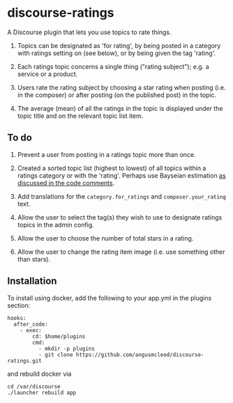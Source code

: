 # discourse-ratings

A Discourse plugin that lets you use topics to rate things.

1. Topics can be designated as 'for rating', by being posted in a category with ratings setting on (see below), or by being given the tag 'rating'.

2. Each ratings topic concerns a single thing ("rating subject"); e.g. a service or a product.

3. Users rate the rating subject by choosing a star rating when posting (i.e. in the composer) or after posting (on the published post) in the topic.

4. The average (mean) of all the ratings in the topic is displayed under the topic title and on the relevant topic list item.  

## To do

1. Prevent a user from posting in a ratings topic more than once.

2. Created a sorted topic list (highest to lowest) of all topics within a ratings category or with the 'rating'. Perhaps use Bayseian estimation [as discussed in the code comments](https://github.com/angusmcleod/discourse-ratings/blob/master/plugin.rb#L40).

3. Add translations for the ``category.for_ratings`` and ``composer.your_rating`` text.

4. Allow the user to select the tag(s) they wish to use to designate ratings topics in the admin config.

5. Allow the user to choose the number of total stars in a rating.

6. Allow the user to change the rating item image (i.e. use something other than stars).

## Installation

To install using docker, add the following to your app.yml in the plugins section:

```
hooks:
  after_code:
    - exec:
        cd: $home/plugins
        cmd:
          - mkdir -p plugins
          - git clone https://github.com/angusmcleod/discourse-ratings.git
```

and rebuild docker via

```
cd /var/discourse
./launcher rebuild app
```
